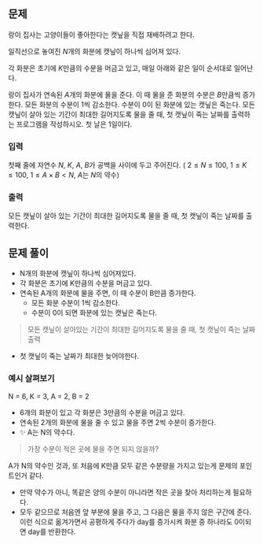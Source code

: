 ## 문제
랑이 집사는 고양이들이 좋아한다는 캣닢을 직접 재배하려고 한다.

일직선으로 놓여진 
$N$개의 화분에 캣닢이 하나씩 심어져 있다.

각 화분은 초기에 
$K$만큼의 수분을 머금고 있고, 매일 아래와 같은 일이 순서대로 일어난다.

랑이 집사가 연속된 
$A$개의 화분에 물을 준다. 이 때 물을 준 화분의 수분은 
$B$만큼씩 증가한다.
모든 화분의 수분이 1씩 감소한다.
수분이 0이 된 화분에 있는 캣닢은 죽는다.
모든 캣닢이 살아 있는 기간이 최대한 길어지도록 물을 줄 때, 첫 캣닢이 죽는 날짜를 출력하는 프로그램을 작성하시오. 첫 날은 1일이다.

### 입력
첫째 줄에 자연수 
$N$, 
$K$, 
$A$, 
$B$가 공백을 사이에 두고 주어진다. (
$2 \le N \le 100$, 
$1 \le K \le 100$, 
$1 \le A \times B < N$, 
$A$는 
$N$의 약수)

### 출력
모든 캣닢이 살아 있는 기간이 최대한 길어지도록 물을 줄 때, 첫 캣닢이 죽는 날짜를 출력한다.

## 문제 풀이
- N개의 화분에 캣닢이 하나씩 심어져있다.
- 각 화분은 초기에 K만큼의 수분을 머금고 있다.
- 연속된 A개의 화분에 물을 주면, 이 때 수분이 B만큼 증가한다.
  - 모든 화분 수분이 1씩 감소한다.
  - 수분이 0이 되면 화분에 있는 캣닢은 죽는다.

> 모든 캣닢이 살아있는 기간이 최대한 길어지도록 물을 줄 때, 첫 캣닢이 죽는 날짜 출력

- 첫 캣닢이 죽는 날짜가 최대한 늦어야한다.

### 예시 살펴보기
N = 6, K = 3, A = 2, B = 2
- 6개의 화분이 있고 각 화분은 3만큼의 수분을 머금고 있다.
- 연속된 2개의 화분에 물을 줄 수 있고 물을 주면 2씩 수분이 증가한다.
- ✨ A는 N의 약수다. 

> 가장 수분이 적은 곳에 물을 주면 되지 않을까?

A가 N의 약수인 것과, 또 처음에 K만큼 모두 같은 수분량을 가지고 있는게 문제의 포인트인거 같다.

- 만약 약수가 아니, 똑같은 양의 수분이 아니라면 작은 곳을 찾아 처리하는게 필요하다.
- 모두 같으므로 처음엔 앞 부분에 물을 주고, 그 다음은 물을 주지 않은 구간에 준다. 이런 식으로 옮겨가면서 공평하게 주다가 day를 증가시켜 화분 중 하나라도 0이되면 day를 반환한다.